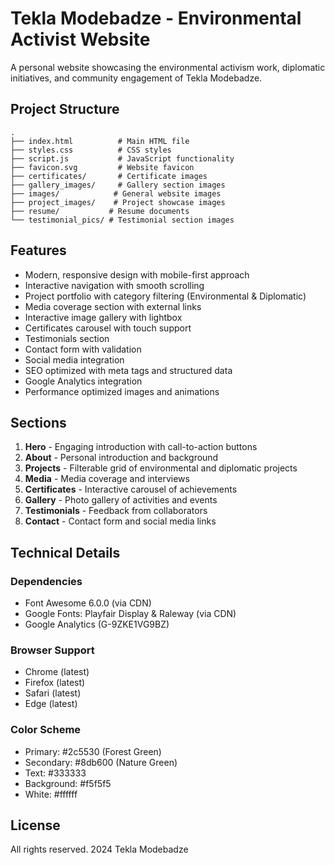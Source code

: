 # Tekla Modebadze - Environmental Activist Website

A personal website showcasing the environmental activism work, diplomatic initiatives, and community engagement of Tekla Modebadze.

## Project Structure

```
.
├── index.html          # Main HTML file
├── styles.css          # CSS styles
├── script.js           # JavaScript functionality
├── favicon.svg         # Website favicon
├── certificates/       # Certificate images
├── gallery_images/     # Gallery section images
├── images/            # General website images
├── project_images/    # Project showcase images
├── resume/           # Resume documents
└── testimonial_pics/ # Testimonial section images
```

## Features

- Modern, responsive design with mobile-first approach
- Interactive navigation with smooth scrolling
- Project portfolio with category filtering (Environmental & Diplomatic)
- Media coverage section with external links
- Interactive image gallery with lightbox
- Certificates carousel with touch support
- Testimonials section
- Contact form with validation
- Social media integration
- SEO optimized with meta tags and structured data
- Google Analytics integration
- Performance optimized images and animations

## Sections

1. **Hero** - Engaging introduction with call-to-action buttons
2. **About** - Personal introduction and background
3. **Projects** - Filterable grid of environmental and diplomatic projects
4. **Media** - Media coverage and interviews
5. **Certificates** - Interactive carousel of achievements
6. **Gallery** - Photo gallery of activities and events
7. **Testimonials** - Feedback from collaborators
8. **Contact** - Contact form and social media links

## Technical Details

### Dependencies

- Font Awesome 6.0.0 (via CDN)
- Google Fonts: Playfair Display & Raleway (via CDN)
- Google Analytics (G-9ZKE1VG9BZ)

### Browser Support

- Chrome (latest)
- Firefox (latest)
- Safari (latest)
- Edge (latest)

### Color Scheme

- Primary: #2c5530 (Forest Green)
- Secondary: #8db600 (Nature Green)
- Text: #333333
- Background: #f5f5f5
- White: #ffffff

## License

All rights reserved. 2024 Tekla Modebadze
